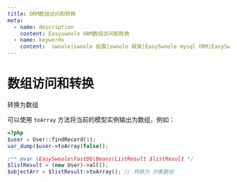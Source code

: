 ```yaml
---
title: ORM数组访问和转换
meta:
  - name: description
    content: Easyswoole ORM数组访问和转换
  - name: keywords
    content:  swoole|swoole 拓展|swoole 框架|EasySwoole mysql ORM|EasySwoole ORM|Swoole mysqli协程客户端|swoole ORM|查询|ORM结果数组访问和转换
---
```


# 数组访问和转换

转换为数组

可以使用 `toArray` 方法将当前的模型实例输出为数组，例如：

```php
<?php
$user = User::findRecord(1);
var_dump($user->toArray(false));

/** @var \EasySwoole\FastDb\Beans\ListResult $listResult */
$listResult = (new User)->all();
$objectArr = $listResult->toArray(); // 转换为 对象数组
```
